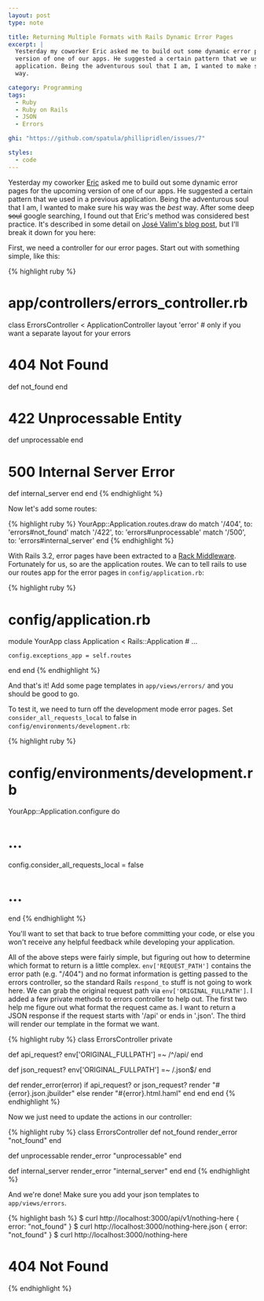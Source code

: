 ```yaml
---
layout: post
type: note

title: Returning Multiple Formats with Rails Dynamic Error Pages
excerpt: |
  Yesterday my coworker Eric asked me to build out some dynamic error pages for the upcoming
  version of one of our apps. He suggested a certain pattern that we used in a previous
  application. Being the adventurous soul that I am, I wanted to make sure his way was the best
  way.

category: Programming
tags:
  - Ruby
  - Ruby on Rails
  - JSON
  - Errors

ghi: "https://github.com/spatula/phillipridlen/issues/7"

styles:
  - code
---
```


Yesterday my coworker [Eric][eh] asked me to build out some dynamic error pages for the upcoming
version of one of our apps. He suggested a certain pattern that we used in a previous application.
Being the adventurous soul that I am, I wanted to make sure his way was the _best_ way. After some
deep <s>soul</s> google searching, I found out that Eric's method was considered best practice. It's
described in some detail on [Jos&eacute; Valim's blog post][hidden-rails-features], but I'll break
it down for you here:

[eh]: http://erichurst.com
[hidden-rails-features]: http://blog.plataformatec.com.br/2012/01/my-five-favorite-hidden-features-in-rails-3-2/

First, we need a controller for our error pages. Start out with something simple, like this:

{% highlight ruby %}
# app/controllers/errors_controller.rb
class ErrorsController < ApplicationController
  layout 'error' # only if you want a separate layout for your errors

  # 404 Not Found
  def not_found
  end

  # 422 Unprocessable Entity
  def unprocessable
  end

  # 500 Internal Server Error
  def internal_server
  end
end
{% endhighlight %}

Now let's add some routes:

{% highlight ruby %}
YourApp::Application.routes.draw do
  match '/404', to: 'errors#not_found'
  match '/422', to: 'errors#unprocessable'
  match '/500', to: 'errors#internal_server'
end
{% endhighlight %}

With Rails 3.2, error pages have been extracted to a [Rack Middleware][mw].  Fortunately for us, so
are the application routes. We can to tell rails to use our routes app for the error pages in
`config/application.rb`:

[mw]: http://stackoverflow.com/a/2257031/383950

{% highlight ruby %}
# config/application.rb
module YourApp
  class Application < Rails::Application
    # ...

    config.exceptions_app = self.routes
  end
end
{% endhighlight %}

And that's it! Add some page templates in `app/views/errors/` and you should be good to go.

To test it, we need to turn off the development mode error pages. Set `consider_all_requests_local`
to false in `config/environments/development.rb`:

{% highlight ruby %}
# config/environments/development.rb
YourApp::Application.configure do
  # ...

  config.consider_all_requests_local = false

  # ...
 end
{% endhighlight %}

You'll want to set that back to true before committing your code, or else you won't receive any
helpful feedback while developing your application.

All of the above steps were fairly simple, but figuring out how to determine which format to return
is a little complex.  `env['REQUEST_PATH']` contains the error path (e.g. "/404") and no format
information is getting passed to the errors controller, so the standard Rails `respond_to` stuff is
not going to work here. We can grab the original request path via `env['ORIGINAL_FULLPATH']`. I
added a few private methods to errors controller to help out. The first two help me figure out what
format the request came as. I want to return a JSON response if the request starts with '/api' or
ends in '.json'. The third will render our template in the format we want.

{% highlight ruby %}
class ErrorsController
  private

  def api_request?
    env['ORIGINAL_FULLPATH'] =~ /^\/api/
  end

  def json_request?
    env['ORIGINAL_FULLPATH'] =~ /\.json$/
  end

  def render_error(error)
    if api_request? or json_request?
      render "#{error}.json.jbuilder"
    else
      render "#{error}.html.haml"
    end
  end
end
{% endhighlight %}

Now we just need to update the actions in our controller:

{% highlight ruby %}
class ErrorsController
  def not_found
    render_error "not_found"
  end

  def unprocessable
    render_error "unprocessable"
  end

  def internal_server
    render_error "internal_server"
  end
end
{% endhighlight %}

And we're done! Make sure you add your json templates to `app/views/errors`.

{% highlight bash %}
$ curl http://localhost:3000/api/v1/nothing-here
{ error: "not_found" }
$ curl http://localhost:3000/nothing-here.json
{ error: "not_found" }
$ curl http://localhost:3000/nothing-here
<h1>404 Not Found</h1>
{% endhighlight %}
